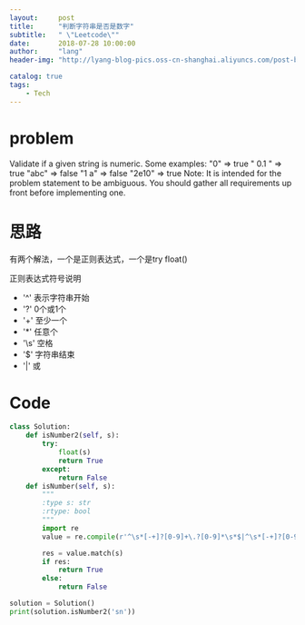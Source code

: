 ```yaml
---
layout:     post
title:      "判断字符串是否是数字"
subtitle:   " \"Leetcode\""
date:       2018-07-28 10:00:00
author:     "lang"
header-img: "http://lyang-blog-pics.oss-cn-shanghai.aliyuncs.com/post-bg-2017/0330/170330.jpg"

catalog: true
tags:
    - Tech
---
```


# problem

Validate if a given string is numeric.
Some examples:
    "0" => true
    " 0.1 " => true
    "abc" => false
    "1 a" => false
    "2e10" => true
Note: It is intended for the problem statement to be ambiguous. You should gather all requirements up front before implementing one.

# 思路

有两个解法，一个是正则表达式，一个是try float()

正则表达式符号说明
* '^' 表示字符串开始
* '?' 0个或1个
* '+' 至少一个
* '*' 任意个
* '\s' 空格
* '$' 字符串结束
* '|' 或

# Code

```python
class Solution:
    def isNumber2(self, s):
        try:
            float(s)
            return True
        except:
            return False
    def isNumber(self, s):
        """ 
        :type s: str
        :rtype: bool
        """
        import re
        value = re.compile(r'^\s*[-+]?[0-9]+\.?[0-9]*\s*$|^\s*[-+]?[0-9]*\.?[0-9]+\s*$|^\s*[-+]?[0-9]+\.?[0-9]*e[-+]?[0-9]+\s*$|^\s*[-+]?[0-9]*\.?[0-9]+e[-+]?[0-9]+\s*$')

        res = value.match(s)
        if res:
            return True
        else:
            return False

solution = Solution()
print(solution.isNumber2('sn'))
```
 

